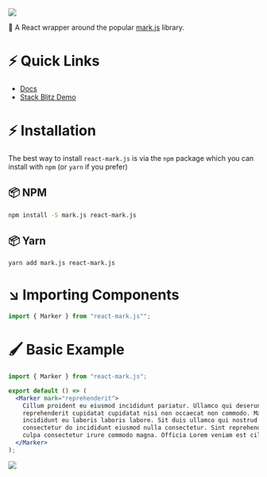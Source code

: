 <img src="https://raw.githubusercontent.com/appsparkler-united-tech/react-mark.js/refs/heads/main/public/react-mark-js-logo.png" />

🍬 A React wrapper around the popular [mark.js](https://markjs.io) library.

# ⚡️ Quick Links

- [Docs](https://react-mark-js.netlify.app/?path=%2Fdocs%2Fintroduction--single-string)
- [Stack Blitz Demo](https://stackblitz.com/edit/react-mark-js-tqjcef?file=src/examples/MarkerExamples/index.js)

# ⚡️ Installation

The best way to install `react-mark.js` is via the
`npm` package which you can install with `npm` (or `yarn` if you prefer)

## 📦 NPM

```sh
npm install -S mark.js react-mark.js
```

## 📦 Yarn

```sh
yarn add mark.js react-mark.js
```

# ↘️ Importing Components

```jsx
import { Marker } from "react-mark.js"";
```

# 🖌 Basic Example

```jsx
import { Marker } from "react-mark.js";

export default () => (
  <Marker mark="reprehenderit">
    Cillum proident eu eiusmod incididunt pariatur. Ullamco qui deserunt ut
    reprehenderit cupidatat cupidatat nisi non occaecat non commodo. Magna
    incididunt eu laboris laboris labore. Sit duis ullamco qui nostrud aliqua do
    consectetur do incididunt eiusmod nulla consectetur. Sint reprehenderit
    culpa consectetur irure commodo magna. Officia Lorem veniam est cillum.
  </Marker>
);
```

<img src="https://raw.githubusercontent.com/appsparkler-united-tech/react-mark.js/refs/heads/main/public/short-demo.png" />
